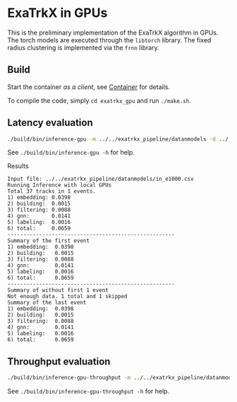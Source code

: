 # ExaTrkX in GPUs
This is the preliminary implementation of the ExaTrkX algorithm in GPUs.
The torch models are executed through the `libtorch` library. The fixed
radius clustering is implemented via the `frnn` library. 

## Build
Start the container *as a client*, see [Container](../README.md#container) for details.

To compile the code, simply `cd exatrkx_gpu` and run `./make.sh`.

## Latency evaluation
```bash
./build/bin/inference-gpu -m ../../exatrkx_pipeline/datanmodels -d ../../exatrkx_pipeline/datanmodels/in_e1000.csv
```
See `./build/bin/inference-gpu -h` for help.

Results
```text
Input file: ../../exatrkx_pipeline/datanmodels/in_e1000.csv
Running Inference with local GPUs
Total 37 tracks in 1 events.
1) embedding: 0.0398
2) building:  0.0015
3) filtering: 0.0088
4) gnn:       0.0141
5) labeling:  0.0016
6) total:     0.0659
-----------------------------------------------------
Summary of the first event
1) embedding:  0.0398
2) building:   0.0015
3) filtering:  0.0088
4) gnn:        0.0141
5) labeling:   0.0016
6) total:      0.0659
-----------------------------------------------------
Summary of without first 1 event
Not enough data. 1 total and 1 skipped
Summary of the last event
1) embedding:  0.0398
2) building:   0.0015
3) filtering:  0.0088
4) gnn:        0.0141
5) labeling:   0.0016
6) total:      0.0659
```

## Throughput evaluation

```bash
./build/bin/inference-gpu-throughput -m ../../exatrkx_pipeline/datanmodels -d ../../exatrkx_pipeline/datanmodels/in_e1000.csv -t 1 
```
See `./build/bin/inference-gpu-throughput -h` for help.
